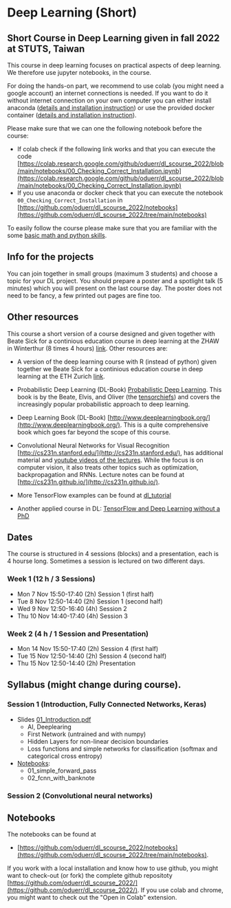 
# Deep Learning (Short)
## Short Course in Deep Learning given in fall 2022 at STUTS, Taiwan 

This course in deep learning focuses on practical aspects of deep learning. We therefore use jupyter notebooks, in the course. 

For doing the hands-on part, we recommend to use colab (you might need a google account) an internet connections is needed. If you want to do it without internet connection on your own computer you can either install anaconda ([details and installation instruction](anaconda.md)) or use the provided docker container ([details and installation instruction](docker.md)).

Please make sure that we can one the following notebook before the course:
* If colab check if the following link works and that you can execute the code  [https://colab.research.google.com/github/oduerr/dl_scourse_2022/blob/main/notebooks/00_Checking_Correct_Installation.ipynb](https://colab.research.google.com/github/oduerr/dl_scourse_2022/blob/main/notebooks/00_Checking_Correct_Installation.ipynb)
* If you use anaconda or docker check that you can execute the notebook `00_Checking_Correct_Installation` in [https://github.com/oduerr/dl_scourse_2022/notebooks](https://github.com/oduerr/dl_scourse_2022/tree/main/notebooks)

To easily follow the course please make sure that you are familiar with the some [basic math and python skills](prerequistites.md). 

## Info for the projects
You can join together in small groups (maximum 3 students) and choose a topic for your DL project. You should prepare a poster and a spotlight talk (5 minutes) which you will present on the last course day. The poster does not need to be fancy, a few printed out pages are fine too.

## Other resources 
This course a short version of a course designed and given together with Beate Sick for a continious education course in deep learning at the ZHAW in Winterthur (8 times 4 hours) [link](https://github.com/tensorchiefs/dl_course_2022). Other resources are:

* A version of the deep learning course with R (instead of python) given together we Beate Sick for a continious education course in deep learning at the ETH Zurich [link](https://github.com/tensorchiefs/dl_rcourse_2022). 

* Probabilistic Deep Learning (DL-Book) [Probabilistic Deep Learning](https://www.manning.com/books/probabilistic-deep-learning?a_aid=probabilistic_deep_learning&a_bid=78e55885). This book is by the Beate, Elvis, and Oliver (the [tensorchiefs](https://github.com/tensorchiefs)) and covers the increasingly popular probabilistic approach to deep learning.

* Deep Learning Book (DL-Book) [http://www.deeplearningbook.org/](http://www.deeplearningbook.org/). This is a quite comprehensive book which goes far beyond the scope of this course. 

* Convolutional Neural Networks for Visual Recognition [http://cs231n.stanford.edu/](http://cs231n.stanford.edu/), has additional material and [youtube videos of the lectures](https://www.youtube.com/playlist?list=PLkt2uSq6rBVctENoVBg1TpCC7OQi31AlC). While the focus is on computer vision, it also treats other topics such as optimization, backpropagation and RNNs. Lecture notes can be found at [http://cs231n.github.io/](http://cs231n.github.io/).

* More TensorFlow examples can be found at [dl_tutorial](https://github.com/oduerr/dl_tutorial/tree/master/tensorflow/) 

* Another applied course in DL: [TensorFlow and Deep Learning without a PhD](https://cloud.google.com/blog/big-data/2017/01/learn-tensorflow-and-deep-learning-without-a-phd)

## Dates 
The course is structured in 4 sessions (blocks) and a presentation, each is 4 hourse long. Sometimes a session is lectured on two different days. 
### Week 1 (12 h / 3 Sessions)
* Mon  7 Nov 15:50-17:40 (2h) Session 1 (first half)
* Tue  8 Nov 12:50-14:40 (2h) Session 1 (second half)
* Wed  9 Nov 12:50-16:40 (4h) Session 2
* Thu 10 Nov 14:40-17:40 (4h) Session 3

### Week 2 (4 h / 1 Session and Presentation)
* Mon 14 Nov 15:50-17:40 (2h) Session 4 (first half)
* Tue 15 Nov 12:50-14:40 (2h) Session 4 (second half)
* Thu 15 Nov 12:50-14:40 (2h) Presentation


## Syllabus (might change during course).
### Session 1 (Introduction, Fully Connected Networks, Keras) 
* Slides [01_Introduction.pdf](https://github.com/oduerr/dl_scourse_2022/blob/master/slides/01_Introduction.pdf)
	* AI, Deeplearing
	* First Network (untrained and with numpy)
	* Hidden Layers for non-linear decision boundaries
	* Loss functions and simple networks for classification (softmax and categorical cross entropy) 
* [Notebooks](https://github.com/oduerr/dl_scourse_2022/tree/main/notebooks): 
  * 01_simple_forward_pass
  * 02_fcnn_with_banknote 

### Session 2 (Convolutional neural networks)

## Notebooks

The notebooks can be found at
* [https://github.com/oduerr/dl_scourse_2022/notebooks](https://github.com/oduerr/dl_scourse_2022/tree/main/notebooks). 

If you work with a local installation and know how to use github, you might want to check-out (or fork) the complete github repositoty [https://github.com/oduerr/dl_scourse_2022/](https://github.com/oduerr/dl_scourse_2022/). If you use colab and chrome, you might want to check out the "Open in Colab" extension. 





